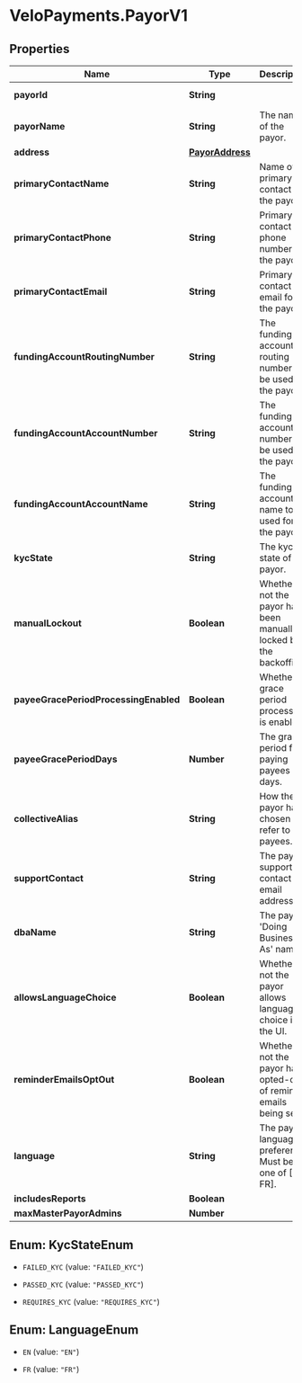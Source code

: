 # VeloPayments.PayorV1

## Properties

Name | Type | Description | Notes
------------ | ------------- | ------------- | -------------
**payorId** | **String** |  | [optional] [readonly] 
**payorName** | **String** | The name of the payor. | 
**address** | [**PayorAddress**](PayorAddress.md) |  | [optional] 
**primaryContactName** | **String** | Name of primary contact for the payor. | [optional] 
**primaryContactPhone** | **String** | Primary contact phone number for the payor. | [optional] 
**primaryContactEmail** | **String** | Primary contact email for the payor. | [optional] 
**fundingAccountRoutingNumber** | **String** | The funding account routing number to be used for the payor. | [optional] 
**fundingAccountAccountNumber** | **String** | The funding account number to be used for the payor. | [optional] 
**fundingAccountAccountName** | **String** | The funding account name to be used for the payor. | [optional] 
**kycState** | **String** | The kyc state of the payor. | [optional] [readonly] 
**manualLockout** | **Boolean** | Whether or not the payor has been manually locked by the backoffice. | [optional] 
**payeeGracePeriodProcessingEnabled** | **Boolean** | Whether grace period processing is enabled. | [optional] [readonly] 
**payeeGracePeriodDays** | **Number** | The grace period for paying payees in days. | [optional] [readonly] 
**collectiveAlias** | **String** | How the payor has chosen to refer to payees. | [optional] 
**supportContact** | **String** | The payor’s support contact email address. | [optional] 
**dbaName** | **String** | The payor’s &#39;Doing Business As&#39; name. | [optional] 
**allowsLanguageChoice** | **Boolean** | Whether or not the payor allows language choice in the UI. | [optional] 
**reminderEmailsOptOut** | **Boolean** | Whether or not the payor has opted-out of reminder emails being sent. | [optional] [readonly] 
**language** | **String** | The payor’s language preference. Must be one of [EN, FR]. | [optional] 
**includesReports** | **Boolean** |  | [optional] 
**maxMasterPayorAdmins** | **Number** |  | [optional] 



## Enum: KycStateEnum


* `FAILED_KYC` (value: `"FAILED_KYC"`)

* `PASSED_KYC` (value: `"PASSED_KYC"`)

* `REQUIRES_KYC` (value: `"REQUIRES_KYC"`)





## Enum: LanguageEnum


* `EN` (value: `"EN"`)

* `FR` (value: `"FR"`)




